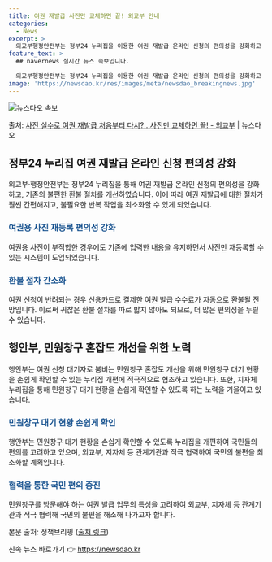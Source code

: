 ```yaml
---
title: 여권 재발급 사진만 교체하면 끝! 외교부 안내
categories:
  - News
excerpt: >
  외교부행정안전부는 정부24 누리집을 이용한 여권 재발급 온라인 신청의 편의성을 강화하고 환불 절차도 간편하게…
feature_text: >
  ## navernews 실시간 뉴스 속보입니다.

  외교부행정안전부는 정부24 누리집을 이용한 여권 재발급 온라인 신청의 편의성을 강화하고 환불 절차도 간편하게…
image: 'https://newsdao.kr/res/images/meta/newsdao_breakingnews.jpg'
---
```


![뉴스다오 속보](https://newsdao.kr/res/images/meta/newsdao_breakingnews.jpg)

<p>출처: <a href="https://newsdao.kr/3421" rel="dofollow">사진 실수로 여권 재발급 처음부터 다시?…사진만 교체하면 끝! - 외교부</a> | 뉴스다오</p>

<h2 data-ke-size="size26">정부24 누리집 여권 재발급 온라인 신청 편의성 강화</h2>
<p data-ke-size="size16">외교부·행정안전부는 정부24 누리집을 통해 여권 재발급 온라인 신청의 편의성을 강화하고, 기존의 불편한 환불 절차를 개선하였습니다. 이에 따라 여권 재발급에 대한 절차가 훨씬 간편해지고, 불필요한 반복 작업을 최소화할 수 있게 되었습니다.</p>

<h3><b><span style="color: #1a5490;">여권용 사진 재등록 편의성 강화</span></b></h3>
<p data-ke-size="size16">여권용 사진이 부적합한 경우에도 기존에 입력한 내용을 유지하면서 사진만 재등록할 수 있는 시스템이 도입되었습니다.</p>

<h3><b><span style="color: #1a5490;">환불 절차 간소화</span></b></h3>
<p data-ke-size="size16">여권 신청이 반려되는 경우 신용카드로 결제한 여권 발급 수수료가 자동으로 환불될 전망입니다. 이로써 귀찮은 환불 절차를 따로 밟지 않아도 되므로, 더 많은 편의성을 누릴 수 있습니다.</p>

<h2 data-ke-size="size26">행안부, 민원창구 혼잡도 개선을 위한 노력</h2>
<p data-ke-size="size16">행안부는 여권 신청 대기자로 붐비는 민원창구 혼잡도 개선을 위해 민원창구 대기 현황을 손쉽게 확인할 수 있는 누리집 개편에 적극적으로 협조하고 있습니다. 또한, 지자체 누리집을 통해 민원창구 대기 현황을 손쉽게 확인할 수 있도록 하는 노력을 기울이고 있습니다.</p>

<h3><b><span style="color: #1a5490;">민원창구 대기 현황 손쉽게 확인</span></b></h3>
<p data-ke-size="size16">행안부는 민원창구 대기 현황을 손쉽게 확인할 수 있도록 누리집을 개편하여 국민들의 편의를 고려하고 있으며, 외교부, 지자체 등 관계기관과 적극 협력하여 국민의 불편을 최소화할 계획입니다.</p>

<h3><b><span style="color: #1a5490;">협력을 통한 국민 편의 증진</span></b></h3>
<p data-ke-size="size16">민원창구를 방문해야 하는 여권 발급 업무의 특성을 고려하여 외교부, 지자체 등 관계기관과 적극 협력해 국민의 불편을 해소해 나가고자 합니다.</p>

본문 출처: 정책브리핑 (<a href="https://newsdao.kr/3421">출처 링크</a>) 

신속 뉴스 바로가기 👉 <a href="https://newsdao.kr" rel="dofollow">https://newsdao.kr</a>


